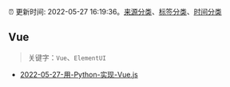 :alarm_clock: 更新时间: 2022-05-27 16:19:36。[来源分类](../README.md)、[标签分类](../TAGS.md)、[时间分类](../TIMELINE.md)

## Vue


> 关键字：`Vue`、`ElementUI`



- [2022-05-27-用-Python-实现-Vue.js](https://www.v2ex.com/t/855729) 